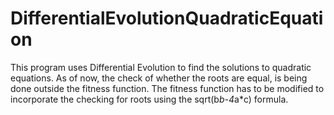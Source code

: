 # DifferentialEvolutionQuadraticEquation
This program uses Differential Evolution to find the solutions to quadratic equations. 
As of now, the check of whether the roots are equal, is being done outside the fitness function. The fitness function has to be modified to incorporate the checking for roots using the sqrt(b*b-4*a*c) formula.
